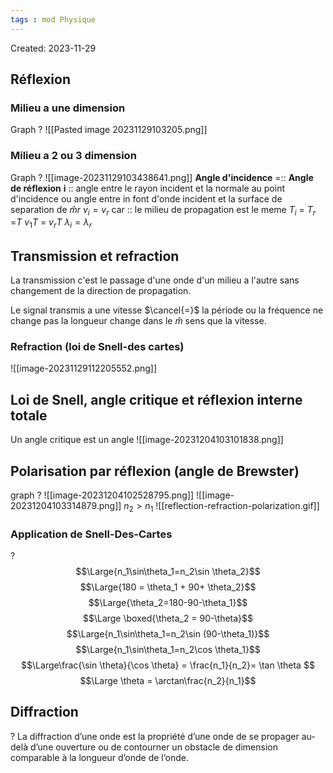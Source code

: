 ```yaml
---
tags : mod Physique
---
```

Created: 2023-11-29

##  Réflexion

### Milieu a une dimension
Graph 
?
![[Pasted image 20231129103205.png]]
### Milieu a 2 ou 3 dimension
Graph
?
![[image-20231129103438641.png]]
 **Angle d'incidence** =:: **Angle de réflexion**
**i** :: angle entre le rayon incident et la normale au point d'incidence ou angle entre in font d'onde incident et la surface de separation de $\hat{m}r$ 
$v_{i} = v_{r}$ car :: le milieu de propagation est le meme
$T_{i}$ = $T_{r}$ =$T$
$v_{1}T$ = $v_{r}T$ 
$\lambda_{i} = \lambda_{r}$   

## Transmission et refraction
La transmission c'est le passage d'une onde  d'un milieu a l'autre sans changement de la direction de propagation.

Le signal transmis a une vitesse $\cancel{=}$ la période ou la fréquence ne change pas la longueur change dans le $\hat{m}$ sens que la vitesse.

### Refraction (loi de Snell-des cartes)
![[image-20231129112205552.png]]

## Loi de Snell, angle critique et réflexion interne totale

Un angle critique est un angle
![[image-20231204103101838.png]]


## Polarisation par réflexion (angle de Brewster)
graph
?
![[image-20231204102528795.png]] ![[image-20231204103314879.png]]
$n_{2}>n_{1}$ 
![[reflection-refraction-polarization.gif]]

### Application de Snell-Des-Cartes 
?
$$\Large{n_1\sin\theta_1=n_2\sin \theta_2}$$ $$\Large{180 = \theta_1 + 90+ \theta_2}$$ $$\Large{\theta_2=180-90-\theta_1}$$ $$\Large \boxed{\theta_2 = 90-\theta}$$ $$\Large{n_1\sin\theta_1=n_2\sin (90-\theta_1)}$$ $$\Large{n_1\sin\theta_1=n_2\cos \theta_1}$$ $$\Large\frac{\sin \theta}{\cos \theta} = \frac{n_1}{n_2}= \tan \theta $$
 $$\Large \theta = \arctan\frac{n_2}{n_1}$$
 ## Diffraction
 ?
 La diffraction d’une onde est la propriété d’une onde de se propager au-delà d’une ouverture ou de contourner un obstacle de dimension comparable à la longueur d’onde de l’onde.
 